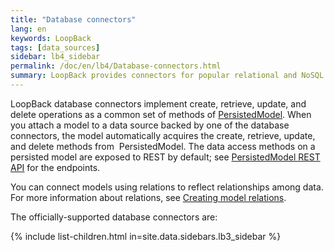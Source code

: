 ```yaml
---
title: "Database connectors"
lang: en
keywords: LoopBack
tags: [data_sources]
sidebar: lb4_sidebar
permalink: /doc/en/lb4/Database-connectors.html
summary: LoopBack provides connectors for popular relational and NoSQL databases.
---
```


LoopBack database connectors implement create, retrieve, update, and delete operations as a common set of methods of
[PersistedModel](https://apidocs.loopback.io/loopback/#persistedmodel).
When you attach a model to a data source backed by one of the database connectors, the model automatically acquires the create, retrieve, update, and delete methods from  PersistedModel.
The data access methods on a persisted model are exposed to REST by default; see
[PersistedModel REST API](PersistedModel-REST-API.html) for the endpoints.

You can connect models using relations to reflect relationships among data. For more information about relations, see [Creating model relations](Creating-model-relations.html).

The officially-supported database connectors are:

{% include list-children.html in=site.data.sidebars.lb3_sidebar %}
